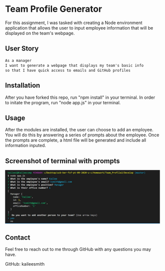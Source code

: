 # Team Profile Generator
For this assignment, I was tasked with creating a Node environment application that allows the user to input employee information that will be displayed on the team's webpage.


## User Story
```
As a manager
I want to generate a webpage that displays my team's basic info
so that I have quick access to emails and GitHub profiles
```

## Installation
After you have forked this repo, run "npm install" in your terminal. In order to initate the program, run "node app.js" in your terminal.


## Usage
After the modules are installed, the user can choose to add an employee. You will do this by answering a series of prompts about the employee. Once the prompts are complete, a html file will be generated and include all information inputed. 

## Screenshot of terminal with prompts

![Terminal with Questions](./Develop/terminal.JPG)

## Contact
Feel free to reach out to me through GitHub with any questions you may have.

GitHub: kaileesmith